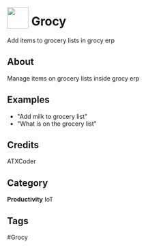 # <img src="https://raw.githack.com/FortAwesome/Font-Awesome/master/svgs/solid/robot.svg" card_color="#22A7F0" width="50" height="50" style="vertical-align:bottom"/> Grocy
Add items to grocery lists in grocy erp

## About
Manage items on grocery lists inside grocy erp

## Examples
* "Add milk to grocery list"
* "What is on the grocery list"

## Credits
ATXCoder

## Category
**Productivity**
IoT

## Tags
#Grocy

